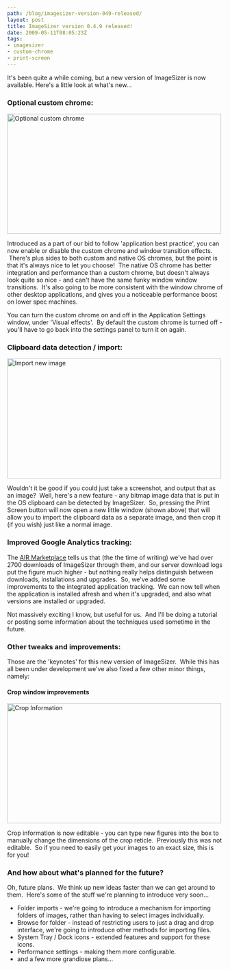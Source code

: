 ```yaml
---
path: /blog/imagesizer-version-049-released/
layout: post
title: ImageSizer version 0.4.9 released!
date: 2009-05-11T08:05:23Z
tags:
- imagesizer
- custom-chrome
- print-screen
---
```


It's been quite a while coming, but a new version of ImageSizer is now available. Here's a little look at what's new...
<h3>Optional custom chrome:</h3>
<img class="alignnone size-full wp-image-876" title="Optional custom chrome" src="http://uploads.psyked.co.uk/2009/05/customchrome.jpg" alt="Optional custom chrome" width="500" height="280" />

Introduced as a part of our bid to follow 'application best practice', you can now enable or disable the custom chrome and window transition effects.  There's plus sides to both custom and native OS chromes, but the point is that it's always nice to let you choose!  The native OS chrome has better integration and performance than a custom chrome, but doesn't always look quite so nice - and can't have the same funky window window transitions.  It's also going to be more consistent with the window chrome of other desktop applications, and gives you a noticeable performance boost on lower spec machines.

You can turn the custom chrome on and off in the Application Settings window, under 'Visual effects'.  By default the custom chrome is turned off - you'll have to go back into the settings panel to turn it on again.
<h3>Clipboard data detection / import:</h3>
<img class="alignnone size-full wp-image-878" title="Import new image" src="http://uploads.psyked.co.uk/2009/05/importnewimage.jpg" alt="Import new image" width="500" height="280" />

Wouldn't it be good if you could just take a screenshot, and output that as an image?  Well, here's a new feature - any bitmap image data that is put in the OS clipboard can be detected by ImageSizer.  So, pressing the Print Screen button will now open a new little window (shown above) that will allow you to import the clipboard data as a separate image, and then crop it (if you wish) just like a normal image.
<h3>Improved Google Analytics tracking:</h3>
The <a href="http://www.adobe.com/cfusion/marketplace/index.cfm?event=marketplace.offering&amp;marketplaceid=1&amp;offeringid=10740" target="_blank">AIR Marketplace</a> tells us that (the the time of writing) we've had over 2700 downloads of ImageSizer through them, and our server download logs put the figure much higher - but nothing really helps distinguish between downloads, installations and upgrades.  So, we've added some improvements to the integrated application tracking.  We can now tell when the application is installed afresh and when it's upgraded, and also what versions are installed or upgraded.

Not massively exciting I know, but useful for us.  And I'll be doing a tutorial or posting some information about the techniques used sometime in the future.
<h3>Other tweaks and improvements:</h3>
Those are the 'keynotes' for this new version of ImageSizer.  While this has all been under development we've also fixed a few other minor things, namely:
<h4>Crop window improvements</h4>
<img class="alignnone size-full wp-image-879" title="Crop Information" src="http://uploads.psyked.co.uk/2009/05/cropinfo.jpg" alt="Crop Information" width="500" height="280" />

Crop information is now editable - you can type new figures into the box to manually change the dimensions of the crop reticle.  Previously this was not editable.  So if you need to easily get your images to an exact size, this is for you!
<h3>And how about what's planned for the future?</h3>
Oh, future plans.  We think up new ideas faster than we can get around to them.  Here's some of the stuff we're planning to introduce very soon...
<ul>
	<li>Folder imports - we're going to introduce a mechanism for importing folders of images, rather than having to select images individually.</li>
	<li>Browse for folder - instead of restricting users to just a drag and drop interface, we're going to introduce other methods for importing files.</li>
	<li>System Tray / Dock icons - extended features and support for these icons.</li>
	<li>Performance settings - making them more configurable.</li>
	<li>and a few more grandiose plans...</li>
</ul>